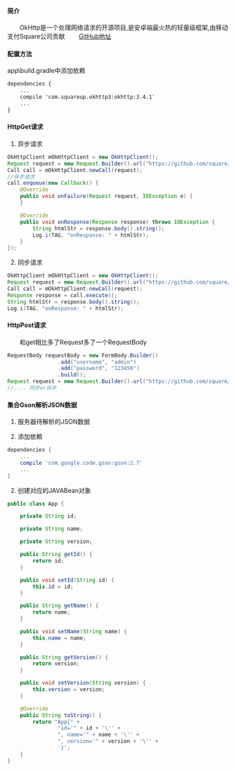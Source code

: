#### 简介
　　OkHttp是一个处理网络请求的开源项目,是安卓端最火热的轻量级框架,由移动支付Square公司贡献
　　[GitHub地址][1]


#### 配置方法

app\build.gradle中添加依赖

``` xml
dependencies {
    ...
    compile 'com.squareup.okhttp3:okhttp:3.4.1'
    ...
}
```

#### HttpGet请求

 1. 异步请求

``` java
OkHttpClient mOkHttpClient = new OkHttpClient();
Request request = new Request.Builder().url("https://github.com/square/okhttp").build();
Call call = mOkHttpClient.newCall(request);
//异步请求
call.enqueue(new Callback() {
	@Override
	public void onFailure(Request request, IOException e) {
	}

	@Override
	public void onResponse(Response response) throws IOException {
		String htmlStr = response.body().string();
		Log.i(TAG, "onResponse: " + htmlStr);
	}
});
```

 2. 同步请求

``` java
OkHttpClient mOkHttpClient = new OkHttpClient();
Request request = new Request.Builder().url("https://github.com/square/okhttp").build();
Call call = mOkHttpClient.newCall(request);
Response response = call.execute();
String htmlStr = response.body().string();
Log.i(TAG, "onResponse: " + htmlStr);
```


#### HttpPost请求
　　和get相比多了Request多了一个RequestBody
``` java
RequestBody requestBody = new FormBody.Builder()
                .add("username", "admin")
                .add("password", "123456")
                .build();
Request request = new Request.Builder().url("https://github.com/square/okhttp").post(requestBody).build();
//.... 同步or异步
```


  [1]: https://github.com/square/okhttp
  
#### 集合Gson解析JSON数据

 1. 服务器待解析的JSON数据

 2. 添加依赖
 
``` gradle
dependencies {
 	...
    compile 'com.google.code.gson:gson:2.7'
    ...
}
```
 2. 创建对应的JAVABean对象

``` java
public class App {

    private String id;

    private String name;

    private String version;

    public String getId() {
        return id;
    }

    public void setId(String id) {
        this.id = id;
    }

    public String getName() {
        return name;
    }

    public void setName(String name) {
        this.name = name;
    }

    public String getVersion() {
        return version;
    }

    public void setVersion(String version) {
        this.version = version;
    }

    @Override
    public String toString() {
        return "App{" +
                "id='" + id + '\'' +
                ", name='" + name + '\'' +
                ", version='" + version + '\'' +
                '}';
    }
}
```

